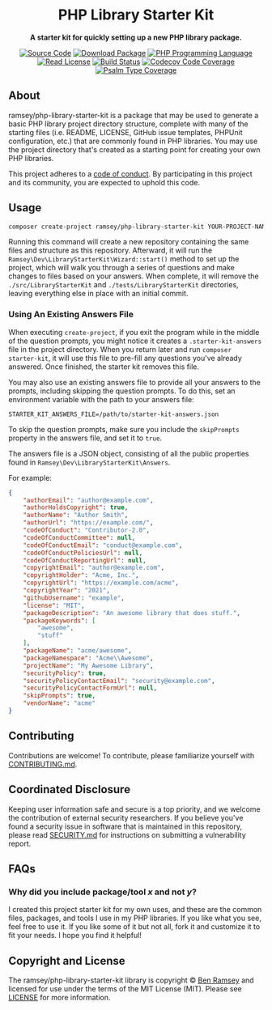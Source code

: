 <h1 align="center"><!-- NAME_START -->PHP Library Starter Kit<!-- NAME_END --></h1>

<!-- BADGES_START -->
<p align="center">
    <strong>A starter kit for quickly setting up a new PHP library package.</strong>
</p>

<p align="center">
    <a href="https://github.com/ramsey/php-library-starter-kit"><img src="http://img.shields.io/badge/source-ramsey/php--library--starter--kit-blue.svg?style=flat-square" alt="Source Code"></a>
    <a href="https://packagist.org/packages/ramsey/php-library-starter-kit"><img src="https://img.shields.io/packagist/v/ramsey/php-library-starter-kit.svg?style=flat-square&label=release" alt="Download Package"></a>
    <a href="https://php.net"><img src="https://img.shields.io/packagist/php-v/ramsey/php-library-starter-kit.svg?style=flat-square&colorB=%238892BF" alt="PHP Programming Language"></a>
    <a href="https://github.com/ramsey/php-library-starter-kit/blob/main/LICENSE"><img src="https://img.shields.io/packagist/l/ramsey/php-library-starter-kit.svg?style=flat-square&colorB=darkcyan" alt="Read License"></a>
    <a href="https://github.com/ramsey/php-library-starter-kit/actions/workflows/continuous-integration.yml"><img src="https://img.shields.io/github/workflow/status/ramsey/php-library-starter-kit/build/main?style=flat-square&logo=github" alt="Build Status"></a>
    <a href="https://codecov.io/gh/ramsey/php-library-starter-kit"><img src="https://img.shields.io/codecov/c/gh/ramsey/php-library-starter-kit?label=codecov&logo=codecov&style=flat-square" alt="Codecov Code Coverage"></a>
    <a href="https://shepherd.dev/github/ramsey/php-library-starter-kit"><img src="https://img.shields.io/endpoint?style=flat-square&url=https%3A%2F%2Fshepherd.dev%2Fgithub%2Framsey%2Fphp-library-starter-kit%2Fcoverage" alt="Psalm Type Coverage"></a>
</p>
<!-- BADGES_END -->

<!-- DESC_START -->
## About

ramsey/php-library-starter-kit is a package that may be used to generate a basic
PHP library project directory structure, complete with many of the starting
files (i.e. README, LICENSE, GitHub issue templates, PHPUnit configuration,
etc.) that are commonly found in PHP libraries. You may use the project
directory that's created as a starting point for creating your own PHP libraries.
<!-- DESC_END -->

<!-- COC_START -->
This project adheres to a [code of conduct](CODE_OF_CONDUCT.md).
By participating in this project and its community, you are expected to
uphold this code.
<!-- COC_END -->

<!-- USAGE_START -->
## Usage

``` bash
composer create-project ramsey/php-library-starter-kit YOUR-PROJECT-NAME
```

Running this command will create a new repository containing the same files
and structure as this repository. Afterward, it will run the
`Ramsey\Dev\LibraryStarterKit\Wizard::start()` method to set up the project, which will
walk you through a series of questions and make changes to files based on your
answers. When complete, it will remove the `./src/LibraryStarterKit` and `./tests/LibraryStarterKit`
directories, leaving everything else in place with an initial commit.

### Using An Existing Answers File

When executing `create-project`, if you exit the program while in the middle of
the question prompts, you might notice it creates a `.starter-kit-answers` file
in the project directory. When you return later and run `composer starter-kit`,
it will use this file to pre-fill any questions you've already answered. Once
finished, the starter kit removes this file.

You may also use an existing answers file to provide all your answers to the
prompts, including skipping the question prompts. To do this, set an environment
variable with the path to your answers file:

```shell
STARTER_KIT_ANSWERS_FILE=/path/to/starter-kit-answers.json
```

To skip the question prompts, make sure you include the `skipPrompts` property
in the answers file, and set it to `true`.

The answers file is a JSON object, consisting of all the public properties found
in `Ramsey\Dev\LibraryStarterKit\Answers`.

For example:

```json
{
    "authorEmail": "author@example.com",
    "authorHoldsCopyright": true,
    "authorName": "Author Smith",
    "authorUrl": "https://example.com/",
    "codeOfConduct": "Contributor-2.0",
    "codeOfConductCommittee": null,
    "codeOfConductEmail": "conduct@example.com",
    "codeOfConductPoliciesUrl": null,
    "codeOfConductReportingUrl": null,
    "copyrightEmail": "author@example.com",
    "copyrightHolder": "Acme, Inc.",
    "copyrightUrl": "https://example.com/acme",
    "copyrightYear": "2021",
    "githubUsername": "example",
    "license": "MIT",
    "packageDescription": "An awesome library that does stuff.",
    "packageKeywords": [
        "awesome",
        "stuff"
    ],
    "packageName": "acme/awesome",
    "packageNamespace": "Acme\\Awesome",
    "projectName": "My Awesome Library",
    "securityPolicy": true,
    "securityPolicyContactEmail": "security@example.com",
    "securityPolicyContactFormUrl": null,
    "skipPrompts": true,
    "vendorName": "acme"
}
```
<!-- USAGE_END -->

## Contributing

Contributions are welcome! To contribute, please familiarize yourself with
[CONTRIBUTING.md](CONTRIBUTING.md).

<!-- SECURITY_START -->
## Coordinated Disclosure

Keeping user information safe and secure is a top priority, and we welcome the
contribution of external security researchers. If you believe you've found a
security issue in software that is maintained in this repository, please read
[SECURITY.md](SECURITY.md) for instructions on submitting a vulnerability report.
<!-- SECURITY_END -->

<!-- FAQ_START -->
## FAQs

### Why did you include package/tool *x* and not *y*?

I created this project starter kit for my own uses, and these are the
common files, packages, and tools I use in my PHP libraries. If you like what
you see, feel free to use it. If you like some of it but not all, fork it and
customize it to fit your needs. I hope you find it helpful!
<!-- FAQ_END -->

<!-- COPYRIGHT_START -->
## Copyright and License

The ramsey/php-library-starter-kit library is copyright © [Ben Ramsey](https://benramsey.com)
and licensed for use under the terms of the
MIT License (MIT). Please see [LICENSE](LICENSE) for more information.
<!-- COPYRIGHT_END -->
